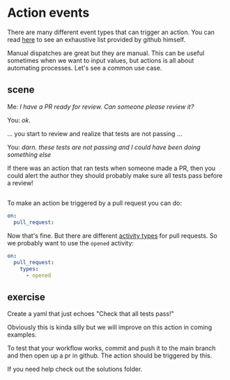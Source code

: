 # Action events
There are many different event types that can trigger an action.
You can read [here](https://docs.github.com/en/actions/reference/events-that-trigger-workflows) to see an exhaustive list provided by github himself.

Manual dispatches are great but they are manual. This can be useful sometimes when we want to input values, but actions is all about automating processes. Let's see a common use case.

## scene
Me: _I have a PR ready for review. Can someone please review it?_

You: _ok._

... you start to review and realize that tests are not passing ...

You: _darn. these tests are not passing and I could have been doing something else_

If there was an action that ran tests when someone made a PR, then you could alert the author they should probably make sure all tests pass before a review!
## 

To make an action be triggered by a pull request you can do:
```yaml
on:
  pull_request:
```
Now that's fine. But there are different [activity types](https://docs.github.com/en/actions/reference/events-that-trigger-workflows) for pull requests.
So we probably want to use the `opened` activity:
```yaml
on:
  pull_request:
    types:
      - opened
```


## exercise
Create a yaml that just echoes "Check that all tests pass!"

Obviously this is kinda silly but we will improve on this action in coming examples.

To test that your workflow works, commit and push it to the main branch and then open up a pr in github. The action should be triggered by this.

If you need help check out the solutions folder.